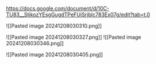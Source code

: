 https://docs.google.com/document/d/10C-TU83__StikozYEsgGugdTPeFUjSrjblc783Ex07g/edit?tab=t.0


![[Pasted image 20241208030310.png]]

![[Pasted image 20241208030327.png]]
![[Pasted image 20241208030346.png]]


![[Pasted image 20241208030405.png]]



